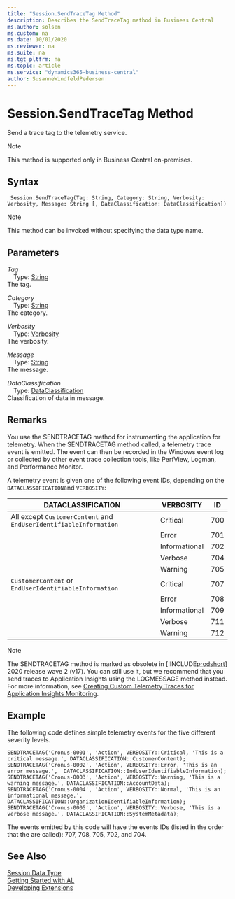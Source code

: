 ```yaml
---
title: "Session.SendTraceTag Method"
description: Describes the SendTraceTag method in Business Central
ms.author: solsen
ms.custom: na
ms.date: 10/01/2020
ms.reviewer: na
ms.suite: na
ms.tgt_pltfrm: na
ms.topic: article
ms.service: "dynamics365-business-central"
author: SusanneWindfeldPedersen
---
```

[//]: # (START>DO_NOT_EDIT)
[//]: # (IMPORTANT:Do not edit any of the content between here and the END>DO_NOT_EDIT.)
[//]: # (Any modifications should be made in the .xml files in the ModernDev repo.)
# Session.SendTraceTag Method
Send a trace tag to the telemetry service.

> [!NOTE]
> This method is supported only in Business Central on-premises.

## Syntax
```
 Session.SendTraceTag(Tag: String, Category: String, Verbosity: Verbosity, Message: String [, DataClassification: DataClassification])
```
> [!NOTE]  
> This method can be invoked without specifying the data type name.  
## Parameters
*Tag*  
&emsp;Type: [String](../string/string-data-type.md)  
The tag.
        
*Category*  
&emsp;Type: [String](../string/string-data-type.md)  
The category.
        
*Verbosity*  
&emsp;Type: [Verbosity](../verbosity/verbosity-option.md)  
The verbosity.
        
*Message*  
&emsp;Type: [String](../string/string-data-type.md)  
The message.
        
*DataClassification*  
&emsp;Type: [DataClassification](../dataclassification/dataclassification-option.md)  
Classification of data in message.   



[//]: # (IMPORTANT: END>DO_NOT_EDIT)

## Remarks 
You use the SENDTRACETAG method for instrumenting the application for telemetry. When the SENDTRACETAG method called, a telemetry trace event is emitted. The event can then be recorded in the Windows event log or collected by other event trace collection tools, like PerfView, Logman, and Performance Monitor. 

A telemetry event is given one of the following event IDs, depending on the `DATACLASSIFICATION`and `VERBOSITY`:

|  DATACLASSIFICATION |  VERBOSITY |  ID  |
|---------------------|------------|------|
|All except `CustomerContent` and `EndUserIdentifiableInformation`|Critical|700|
||Error|701|
||Informational|702|
||Verbose|704|
||Warning|705|
|`CustomerContent` or `EndUserIdentifiableInformation`|Critical|707|
||Error|708|
||Informational|709|
||Verbose|711 |
||Warning|712 |


<!-- For more information about instrumenting and monitoring telemetry, see [Instrumenting an Application for Telemetry](../../instrumenting-application-for-telemetry.md) and [Monitoring-Dynamics NAV Server Events](../../Monitoring-Microsoft-Dynamics-NAV-Server-Events.md). -->

> [!NOTE]
> The SENDTRACETAG method is marked as obsolete in [!INCLUDE[prodshort](../../includes/prodshort.md)] 2020 release wave 2 (v17). You can still use it, but we recommend that you send traces to Application Insights using the LOGMESSAGE method instead. For more information, see [Creating Custom Telemetry Traces for Application Insights Monitoring](../../devenv-instrument-application-for-telemetry-app-insights.md).

## Example 
The following code defines simple telemetry events for the five different severity levels. 
```  
SENDTRACETAG('Cronus-0001', 'Action', VERBOSITY::Critical, 'This is a critical message.', DATACLASSIFICATION::CustomerContent);
SENDTRACETAG('Cronus-0002', 'Action', VERBOSITY::Error, 'This is an error message.',  DATACLASSIFICATION::EndUserIdentifiableInformation);
SENDTRACETAG('Cronus-0003', 'Action', VERBOSITY::Warning, 'This is a warning message.', DATACLASSIFICATION::AccountData);
SENDTRACETAG('Cronus-0004', 'Action', VERBOSITY::Normal, 'This is an informational message.', DATACLASSIFICATION::OrganizationIdentifiableInformation);
SENDTRACETAG('Cronus-0005', 'Action', VERBOSITY::Verbose, 'This is a verbose message.', DATACLASSIFICATION::SystemMetadata);
```  

The events emitted by this code will have the events IDs (listed in the order that the are called): 707, 708, 705, 702, and 704.


## See Also
[Session Data Type](session-data-type.md)  
[Getting Started with AL](../../devenv-get-started.md)  
[Developing Extensions](../../devenv-dev-overview.md)